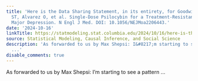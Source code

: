 ```yaml
---
title: 'Here is the Data Sharing Statement, in its entirety, for Goodwin GM, Aaronson
  ST, Alvarez O, et al. Single-Dose Psilocybin for a Treatment-Resistant Episode of
  Major Depression. N Engl J Med. DOI: 10.1056/NEJMoa2206443.'
date: '2024-10-16'
linkTitle: https://statmodeling.stat.columbia.edu/2024/10/16/here-is-the-data-sharing-statement-in-its-entirety-for-goodwin-gm-aaronson-st-alvarez-o-et-al-single-dose-psilocybin-for-a-treatment-resistant-episode-of-major-depression-n-engl-j-med-doi-10/
source: Statistical Modeling, Causal Inference, and Social Science
description: 'As forwarded to us by Max Shepsi: I&#8217;m starting to see a pattern
  ...'
disable_comments: true
---
```

As forwarded to us by Max Shepsi: I&#8217;m starting to see a pattern ...